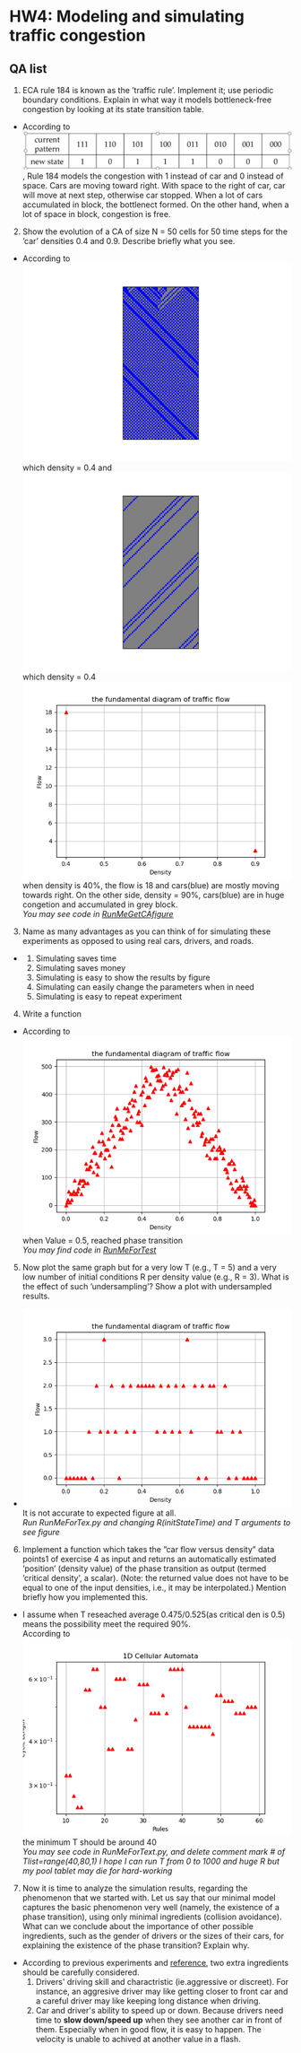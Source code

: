 # HW4: Modeling and simulating traffic congestion 
## QA list
1. ECA rule 184 is known as the ’traffic rule’. Implement it; use periodic boundary conditions. Explain in what way it models bottleneck-free congestion by looking at its state transition table.
*  According to ![transiant states](rule184states.png), Rule 184 models the congestion with 1 instead of car and 0 instead of space. Cars are moving toward right. With space to the right of car, car will move at next step, otherwise car stopped. When a lot of cars accumulated in block, the bottlenect formed. On the other hand, when a lot of space in block, congestion is free.  
2. Show the evolution of a CA of size N = 50 cells for 50 time steps for the ’car’ densities 0.4 and 0.9. Describe briefly what you see.
* According to ![0.4](ca184_density0.4.png)which density = 0.4 and ![0.9](ca184_density0.9.png) which density = 0.4  
![Q2](Q2.PNG)
when density is 40%, the flow is 18 and cars(blue) are mostly moving towards right. On the other side, density = 90%, cars(blue) are in huge congetion and accumulated in grey block.  
_You may see code in [RunMeGetCAfigure](RunMeGetCAfigure.py)_
3. Name as many advantages as you can think of for simulating these experiments as opposed to using real cars, drivers, and roads.
* 1. Simulating saves time
  2. Simulating saves money
  3. Simulating is easy to show the results by figure
  4. Simulating can easily change the parameters when in need
  5. Simulating is easy to repeat experiment
4. Write a function 
* According to ![result](hw4_result.png)
when Value = 0.5, reached phase transition  
_You may find code in [RunMeForTest](RunMeForTest.py)_
5. Now plot the same graph but for a very low T (e.g., T = 5) and a very low number of initial conditions R per density value (e.g., R = 3). What is the effect of such ’undersampling’? Show a plot with undersampled results.  
* ![lowT_lowR_Q5.png](Q5_lowT_lowR.png)  
It is not accurate to expected figure at all.  
_Run RunMeForTex.py and changing R(initStateTime) and T arguments to see figure_
6. Implement a function which takes the ”car flow versus density” data points1 of exercise 4 as input and returns an automatically estimated ’position’ (density value) of the phase transition as output (termed ’critical density’, a scalar). (Note: the returned value does not have to be equal to one of the input densities, i.e., it may be interpolated.) Mention briefly how you implemented this.
* I assume when T reseached average 0.475/0.525(as critical den is 0.5) means the possibility meet the required 90%.  
According to ![Q6_criticalList_result_T.png](Q6_criticalList_result_T.png) 
the minimum T should be around 40  
_You may see code in RunMeForText.py, and delete comment mark # of Tlist=range(40,80,1) I hope I can run T from 0 to 1000 and huge R but my pool tablet may die for hard-working_

7. Now it is time to analyze the simulation results, regarding the phenomenon that we started with. Let us say that our minimal model captures the basic phenomenon very well (namely, the existence of a phase transition), using only minimal ingredients (collision avoidance). What can we conclude about the importance of other possible ingredients, such as the gender of drivers or the sizes of their cars, for explaining the existence of the phase transition? Explain why.  
* According to previous experiments and [reference](CA_traffic_flow_real_model.pdf), two extra ingredients should be carefully considered.  
  1. Drivers' driving skill and charactristic (ie.aggressive or discreet). For instance, an aggresive driver may like getting closer to front car and a careful driver may like keeping long distance when driving.
  2. Car and driver's ability to speed up or down. Because drivers need time to **slow down/speed up** when they see another car in front of them. Especially when in good flow, it is easy to happen. The velocity is unable to achived at another value in a flash.